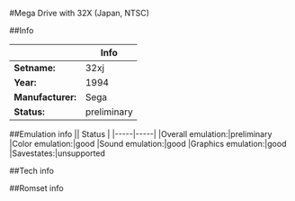 #Mega Drive with 32X (Japan, NTSC)

##Info

||Info|
|-----|-----|
|**Setname:**|32xj
|**Year:**|1994
|**Manufacturer:**|Sega
|**Status:**|preliminary

##Emulation info
|| Status |
|-----|-----|
|Overall emulation:|preliminary
|Color emulation:|good
|Sound emulation:|good
|Graphics emulation:|good
|Savestates:|unsupported

##Tech info

##Romset info

<!--- START OF EDITED COMMENT DO NOT TOUCH TEXT ABOVE-->

